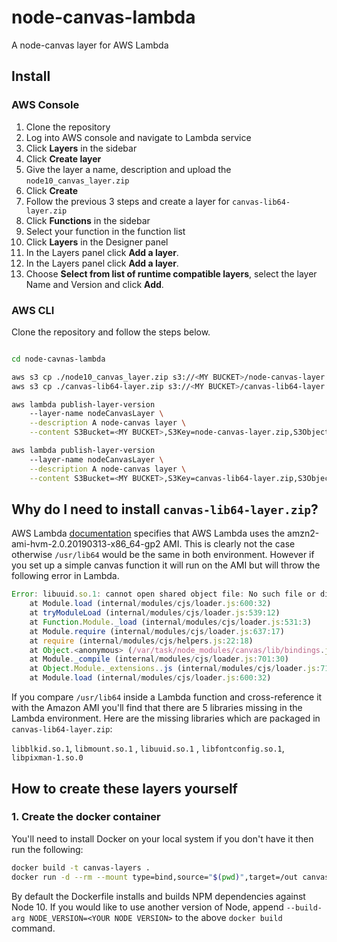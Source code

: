 # node-canvas-lambda

A node-canvas layer for AWS Lambda

## Install

### AWS Console
1.  Clone the repository
1.  Log into AWS console and navigate to Lambda service
1.  Click **Layers** in the sidebar
1.  Click **Create layer**
1.  Give the layer a name, description and upload the `node10_canvas_layer.zip`
1.  Click **Create**
1.  Follow the previous 3 steps and create a layer for `canvas-lib64-layer.zip`
1.  Click **Functions** in the sidebar
1.  Select your function in the function list
1.  Click **Layers** in the Designer panel
1.  In the Layers panel click **Add a layer**.
1.  In the Layers panel click **Add a layer**.
1.  Choose **Select from list of runtime compatible layers**, select the layer Name and Version and click **Add**.

### AWS CLI

Clone the repository and follow the steps below.

```zsh

cd node-cavnas-lambda

aws s3 cp ./node10_canvas_layer.zip s3://<MY BUCKET>/node-canvas-layer.zip
aws s3 cp ./canvas-lib64-layer.zip s3://<MY BUCKET>/canvas-lib64-layer.zip

aws lambda publish-layer-version 
	--layer-name nodeCanvasLayer \
	--description A node-canvas layer \
	--content S3Bucket=<MY BUCKET>,S3Key=node-canvas-layer.zip,S3ObjectVersion=1

aws lambda publish-layer-version 
	--layer-name nodeCanvasLayer \
	--description A node-canvas layer \
	--content S3Bucket=<MY BUCKET>,S3Key=canvas-lib64-layer.zip,S3ObjectVersion=1

```


## Why do I need to install `canvas-lib64-layer.zip`?

AWS Lambda [documentation](https://docs.aws.amazon.com/lambda/latest/dg/lambda-runtimes.html ) specifies that AWS Lambda uses the amzn2-ami-hvm-2.0.20190313-x86_64-gp2 AMI. This is clearly not the case otherwise `/usr/lib64` would be the same in both environment. However if you set up a simple canvas function it will run on the AMI but will throw the following error in Lambda.

```js
Error: libuuid.so.1: cannot open shared object file: No such file or directory
    at Module.load (internal/modules/cjs/loader.js:600:32)
    at tryModuleLoad (internal/modules/cjs/loader.js:539:12)
    at Function.Module._load (internal/modules/cjs/loader.js:531:3)
    at Module.require (internal/modules/cjs/loader.js:637:17)
    at require (internal/modules/cjs/helpers.js:22:18)
    at Object.<anonymous> (/var/task/node_modules/canvas/lib/bindings.js:3:18)
    at Module._compile (internal/modules/cjs/loader.js:701:30)
    at Object.Module._extensions..js (internal/modules/cjs/loader.js:712:10)
    at Module.load (internal/modules/cjs/loader.js:600:32)
```

If you compare `/usr/lib64` inside a Lambda function and cross-reference it with the Amazon AMI you'll find that there are 5 libraries missing in the Lambda environment. Here are the missing libraries which are packaged in `canvas-lib64-layer.zip`:

`libblkid.so.1`, `libmount.so.1` , `libuuid.so.1` , `libfontconfig.so.1`, `libpixman-1.so.0`


## How to create these layers yourself

### 1. Create the docker container

You'll need to install Docker on your local system if you don't have it then run the following:

```zsh
docker build -t canvas-layers .
docker run -d --rm --mount type=bind,source="$(pwd)",target=/out canvas-layers /out/layers.zip /root/layers
```

By default the Dockerfile installs and builds NPM dependencies against Node 10. If you would like to use another version of Node, append `--build-arg NODE_VERSION=<YOUR NODE VERSION>` to the above `docker build` command.
<!-- 
```zsh
docker run -it amazonlinux:latest /bin/bash
```

### 2. Install 

```zsh
yum groupinstall "Development Tools" -y
curl --silent --location https://rpm.nodesource.com/setup_10.x | bash -
yum install -y nodejs
# I don't think this is necessary
yum install cairo-devel libjpeg-turbo-devel giflib-devel pango-devel -y
```

### 3. Create Node Canvas layer

```zsh
mkdir ~/nodejs
cd ~/nodejs
npm install --build-from-source canvas
/* npm install canvas@next */
```

### 4. Create library layer

```zsh
mkdir ~/lib
cd ~/lib
cp /lib64/libblkid.so.1 .
cp /lib64/libmount.so.1 .
cp /lib64/libuuid.so.1 .
cp -P /lib64/libfontconfig.so* .
cp -P /lib64/libpixman-1.so* .
```

### 5. Archive layers

```zsh
cd ~
zip -r9 canvas-layer.zip nodejs
zip -r9 canvas-lib64-layer.zip lib
### 6. In a new terminal window copy layer archives out of Docker container
```zsh
docker ps # note the container id
docker cp <CONTAINER ID>:/root/canvas-layer.zip ./canvas-layer.zip
docker cp <CONTAINER ID>:/root/canvas-lib64-layer.zip ./canvas-lib64-layer.zip
```
``` -->
